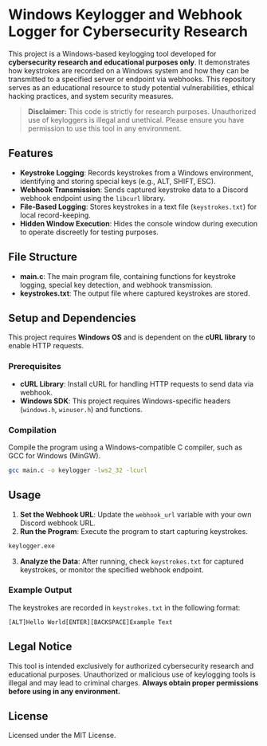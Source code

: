# Windows Keylogger and Webhook Logger for Cybersecurity Research

This project is a Windows-based keylogging tool developed for **cybersecurity research and educational purposes only**. It demonstrates how keystrokes are recorded on a Windows system and how they can be transmitted to a specified server or endpoint via webhooks. This repository serves as an educational resource to study potential vulnerabilities, ethical hacking practices, and system security measures.

> **Disclaimer:** This code is strictly for research purposes. Unauthorized use of keyloggers is illegal and unethical. Please ensure you have permission to use this tool in any environment.

## Features

- **Keystroke Logging**: Records keystrokes from a Windows environment, identifying and storing special keys (e.g., ALT, SHIFT, ESC).
- **Webhook Transmission**: Sends captured keystroke data to a Discord webhook endpoint using the `libcurl` library.
- **File-Based Logging**: Stores keystrokes in a text file (`keystrokes.txt`) for local record-keeping.
- **Hidden Window Execution**: Hides the console window during execution to operate discreetly for testing purposes.

## File Structure

- **main.c**: The main program file, containing functions for keystroke logging, special key detection, and webhook transmission.
- **keystrokes.txt**: The output file where captured keystrokes are stored.

## Setup and Dependencies

This project requires **Windows OS** and is dependent on the **cURL library** to enable HTTP requests.

### Prerequisites

- **cURL Library**: Install cURL for handling HTTP requests to send data via webhook.
- **Windows SDK**: This project requires Windows-specific headers (`windows.h`, `winuser.h`) and functions.

### Compilation

Compile the program using a Windows-compatible C compiler, such as GCC for Windows (MinGW).

```bash
gcc main.c -o keylogger -lws2_32 -lcurl
```

## Usage

1. **Set the Webhook URL**: Update the `webhook_url` variable with your own Discord webhook URL.
2. **Run the Program**: Execute the program to start capturing keystrokes.

```bash
keylogger.exe
```

3. **Analyze the Data**: After running, check `keystrokes.txt` for captured keystrokes, or monitor the specified webhook endpoint.

### Example Output

The keystrokes are recorded in `keystrokes.txt` in the following format:

```
[ALT]Hello World[ENTER][BACKSPACE]Example Text
```

## Legal Notice

This tool is intended exclusively for authorized cybersecurity research and educational purposes. Unauthorized or malicious use of keylogging tools is illegal and may lead to criminal charges. **Always obtain proper permissions before using in any environment.**

## License

Licensed under the MIT License.

